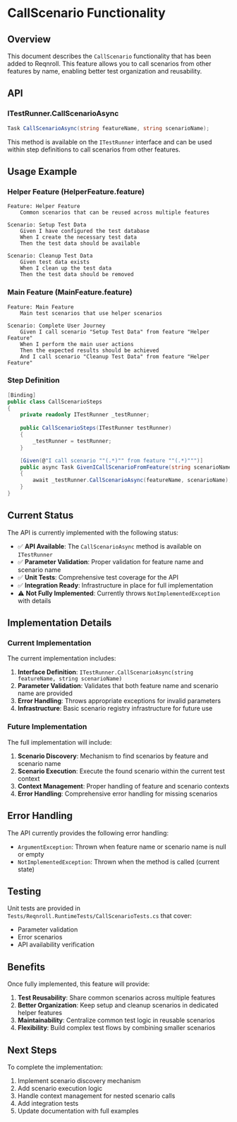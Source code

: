 # CallScenario Functionality

## Overview

This document describes the `CallScenario` functionality that has been added to Reqnroll. This feature allows you to call scenarios from other features by name, enabling better test organization and reusability.

## API

### ITestRunner.CallScenarioAsync

```csharp
Task CallScenarioAsync(string featureName, string scenarioName);
```

This method is available on the `ITestRunner` interface and can be used within step definitions to call scenarios from other features.

## Usage Example

### Helper Feature (HelperFeature.feature)

```gherkin
Feature: Helper Feature
    Common scenarios that can be reused across multiple features

Scenario: Setup Test Data
    Given I have configured the test database
    When I create the necessary test data
    Then the test data should be available

Scenario: Cleanup Test Data
    Given test data exists
    When I clean up the test data
    Then the test data should be removed
```

### Main Feature (MainFeature.feature)

```gherkin
Feature: Main Feature
    Main test scenarios that use helper scenarios

Scenario: Complete User Journey
    Given I call scenario "Setup Test Data" from feature "Helper Feature"
    When I perform the main user actions
    Then the expected results should be achieved
    And I call scenario "Cleanup Test Data" from feature "Helper Feature"
```

### Step Definition

```csharp
[Binding]
public class CallScenarioSteps
{
    private readonly ITestRunner _testRunner;
    
    public CallScenarioSteps(ITestRunner testRunner)
    {
        _testRunner = testRunner;
    }

    [Given(@"I call scenario ""(.*)"" from feature ""(.*)""")]
    public async Task GivenICallScenarioFromFeature(string scenarioName, string featureName)
    {
        await _testRunner.CallScenarioAsync(featureName, scenarioName);
    }
}
```

## Current Status

The API is currently implemented with the following status:

- ✅ **API Available**: The `CallScenarioAsync` method is available on `ITestRunner`
- ✅ **Parameter Validation**: Proper validation for feature name and scenario name
- ✅ **Unit Tests**: Comprehensive test coverage for the API
- ✅ **Integration Ready**: Infrastructure in place for full implementation
- ⚠️ **Not Fully Implemented**: Currently throws `NotImplementedException` with details

## Implementation Details

### Current Implementation

The current implementation includes:

1. **Interface Definition**: `ITestRunner.CallScenarioAsync(string featureName, string scenarioName)`
2. **Parameter Validation**: Validates that both feature name and scenario name are provided
3. **Error Handling**: Throws appropriate exceptions for invalid parameters
4. **Infrastructure**: Basic scenario registry infrastructure for future use

### Future Implementation

The full implementation will include:

1. **Scenario Discovery**: Mechanism to find scenarios by feature and scenario name
2. **Scenario Execution**: Execute the found scenario within the current test context
3. **Context Management**: Proper handling of feature and scenario contexts
4. **Error Handling**: Comprehensive error handling for missing scenarios

## Error Handling

The API currently provides the following error handling:

- `ArgumentException`: Thrown when feature name or scenario name is null or empty
- `NotImplementedException`: Thrown when the method is called (current state)

## Testing

Unit tests are provided in `Tests/Reqnroll.RuntimeTests/CallScenarioTests.cs` that cover:

- Parameter validation
- Error scenarios
- API availability verification

## Benefits

Once fully implemented, this feature will provide:

1. **Test Reusability**: Share common scenarios across multiple features
2. **Better Organization**: Keep setup and cleanup scenarios in dedicated helper features
3. **Maintainability**: Centralize common test logic in reusable scenarios
4. **Flexibility**: Build complex test flows by combining smaller scenarios

## Next Steps

To complete the implementation:

1. Implement scenario discovery mechanism
2. Add scenario execution logic
3. Handle context management for nested scenario calls
4. Add integration tests
5. Update documentation with full examples